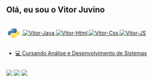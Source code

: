 ## Olá, eu sou o Vitor Juvino

<div>
  <a href="https://github.com/VitorJuvino">
</div>
<div style="display: inline_block"><br>
  <img align="center" alt="Vitor-Python" height="30" width="40" src="https://raw.githubusercontent.com/devicons/devicon/master/icons/python/python-original.svg">
  <img align="center" alt="Vitor-Java" height="30" width="40" src="https://cdn.jsdelivr.net/gh/devicons/devicon/icons/java/java-original.svg" />
  <img align="center" alt="Vitor-Html" height="30" width="40" src="https://cdn.jsdelivr.net/gh/devicons/devicon/icons/html5/html5-original.svg" />   
  <img align="center" alt="Vitor-Css" height="30" width="40"src="https://cdn.jsdelivr.net/gh/devicons/devicon/icons/css3/css3-original.svg" />  
  <img align="center" alt="Vitor-JS" height="30" width="40"src="https://cdn.jsdelivr.net/gh/devicons/devicon/icons/javascript/javascript-original.svg" />     
</div>
  
  ##

  - 💻 Cursando Análise e Desenvolvimento de Sistemas

  ##
  
<div> 
  <a href="https://instagram.com/vitor_juvino" target="_blank"><img src="https://img.shields.io/badge/-Instagram-%23E4405F?style=for-the-badge&logo=instagram&logoColor=white" target="_blank"></a>
    <a href = "mailto:juvinovitor@gmail.com"><img src="https://img.shields.io/badge/-Gmail-%23333?style=for-the-badge&logo=gmail&logoColor=white" target="_blank"></a>
    <a href="https://www.linkedin.com/in/vitor-juvino" target="_blank"><img src="https://img.shields.io/badge/-LinkedIn-%230077B5?style=for-the-badge&logo=linkedin&logoColor=white" target="_blank"></a> 
  </div>


